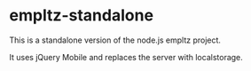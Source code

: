 empltz-standalone
====
This is a standalone version of the node.js empltz project.

It uses jQuery Mobile and replaces the server with localstorage.